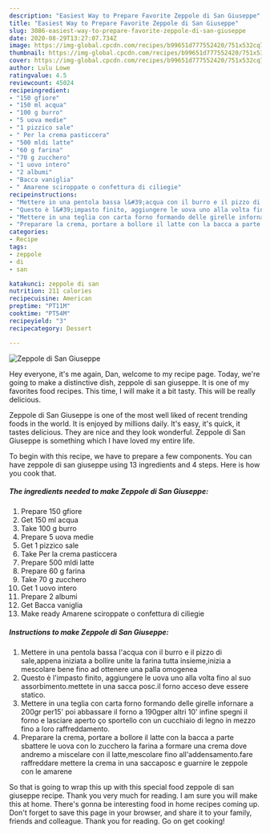```yaml
---
description: "Easiest Way to Prepare Favorite Zeppole di San Giuseppe"
title: "Easiest Way to Prepare Favorite Zeppole di San Giuseppe"
slug: 3086-easiest-way-to-prepare-favorite-zeppole-di-san-giuseppe
date: 2020-08-29T13:27:07.734Z
image: https://img-global.cpcdn.com/recipes/b99651d777552420/751x532cq70/zeppole-di-san-giuseppe-recipe-main-photo.jpg
thumbnail: https://img-global.cpcdn.com/recipes/b99651d777552420/751x532cq70/zeppole-di-san-giuseppe-recipe-main-photo.jpg
cover: https://img-global.cpcdn.com/recipes/b99651d777552420/751x532cq70/zeppole-di-san-giuseppe-recipe-main-photo.jpg
author: Lulu Lowe
ratingvalue: 4.5
reviewcount: 45024
recipeingredient:
- "150 gfiore"
- "150 ml acqua"
- "100 g burro"
- "5 uova medie"
- "1 pizzico sale"
- " Per la crema pasticcera"
- "500 mldi latte"
- "60 g farina"
- "70 g zucchero"
- "1 uovo intero"
- "2 albumi"
- "Bacca vaniglia"
- " Amarene sciroppate o confettura di ciliegie"
recipeinstructions:
- "Mettere in una pentola bassa l&#39;acqua con il burro e il pizzo di sale,appena iniziata a bollire unite la farina tutta insieme,inizia a mescolare bene fino ad ottenere una palla omogenea"
- "Questo è l&#39;impasto finito, aggiungere le uova uno alla volta fino al suo assorbimento.mettete in una sacca posc.il forno acceso deve essere statico."
- "Mettere in una teglia con carta forno formando delle girelle infornare a 200gr per15&#39; poi abbassare il forno a 190gper altri 10&#39; infine spegni il forno e lasciare aperto ço sportello con un cucchiaio di legno in mezzo fino a loro raffreddamento."
- "Preparare la crema, portare a bollore il latte con la bacca a parte sbattere le uova con lo zucchero la farina a formare una crema dove andremo a miscelare con il latte,mescolare fino all&#39;addensamento.fare raffreddare mettere la crema in una saccaposc e guarnire le zeppole con le amarene"
categories:
- Recipe
tags:
- zeppole
- di
- san

katakunci: zeppole di san 
nutrition: 211 calories
recipecuisine: American
preptime: "PT11M"
cooktime: "PT54M"
recipeyield: "3"
recipecategory: Dessert

---
```



![Zeppole di San Giuseppe](https://img-global.cpcdn.com/recipes/b99651d777552420/751x532cq70/zeppole-di-san-giuseppe-recipe-main-photo.jpg)

Hey everyone, it's me again, Dan, welcome to my recipe page. Today, we're going to make a distinctive dish, zeppole di san giuseppe. It is one of my favorites food recipes. This time, I will make it a bit tasty. This will be really delicious.



Zeppole di San Giuseppe is one of the most well liked of recent trending foods in the world. It is enjoyed by millions daily. It's easy, it's quick, it tastes delicious. They are nice and they look wonderful. Zeppole di San Giuseppe is something which I have loved my entire life.


To begin with this recipe, we have to prepare a few components. You can have zeppole di san giuseppe using 13 ingredients and 4 steps. Here is how you cook that.

<!--inarticleads1-->

##### The ingredients needed to make Zeppole di San Giuseppe:

1. Prepare 150 gfiore
1. Get 150 ml acqua
1. Take 100 g burro
1. Prepare 5 uova medie
1. Get 1 pizzico sale
1. Take  Per la crema pasticcera
1. Prepare 500 mldi latte
1. Prepare 60 g farina
1. Take 70 g zucchero
1. Get 1 uovo intero
1. Prepare 2 albumi
1. Get Bacca vaniglia
1. Make ready  Amarene sciroppate o confettura di ciliegie




<!--inarticleads2-->

##### Instructions to make Zeppole di San Giuseppe:

1. Mettere in una pentola bassa l&#39;acqua con il burro e il pizzo di sale,appena iniziata a bollire unite la farina tutta insieme,inizia a mescolare bene fino ad ottenere una palla omogenea
1. Questo è l&#39;impasto finito, aggiungere le uova uno alla volta fino al suo assorbimento.mettete in una sacca posc.il forno acceso deve essere statico.
1. Mettere in una teglia con carta forno formando delle girelle infornare a 200gr per15&#39; poi abbassare il forno a 190gper altri 10&#39; infine spegni il forno e lasciare aperto ço sportello con un cucchiaio di legno in mezzo fino a loro raffreddamento.
1. Preparare la crema, portare a bollore il latte con la bacca a parte sbattere le uova con lo zucchero la farina a formare una crema dove andremo a miscelare con il latte,mescolare fino all&#39;addensamento.fare raffreddare mettere la crema in una saccaposc e guarnire le zeppole con le amarene




So that is going to wrap this up with this special food zeppole di san giuseppe recipe. Thank you very much for reading. I am sure you will make this at home. There's gonna be interesting food in home recipes coming up. Don't forget to save this page in your browser, and share it to your family, friends and colleague. Thank you for reading. Go on get cooking!
